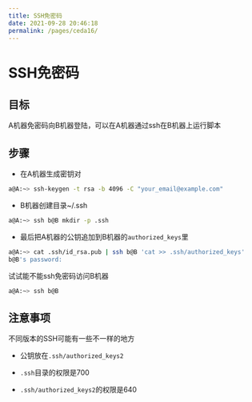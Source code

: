 ```yaml
---
title: SSH免密码
date: 2021-09-28 20:46:18
permalink: /pages/ceda16/
---
```


# SSH免密码

## 目标
A机器免密码向B机器登陆，可以在A机器通过ssh在B机器上运行脚本

## 步骤

- 在A机器生成密钥对
```bash
a@A:~> ssh-keygen -t rsa -b 4096 -C "your_email@example.com"
```

- B机器创建目录~/.ssh
```bash
a@A:~> ssh b@B mkdir -p .ssh
```

- 最后把A机器的公钥追加到B机器的`authorized_keys`里
```bash
a@A:~> cat .ssh/id_rsa.pub | ssh b@B 'cat >> .ssh/authorized_keys'
b@B's password:
```

试试能不能ssh免密码访问B机器
```bash
a@A:~> ssh b@B
```

## 注意事项

不同版本的SSH可能有一些不一样的地方

- 公钥放在`.ssh/authorized_keys2`

- `.ssh`目录的权限是700

- `.ssh/authorized_keys2`的权限是640
